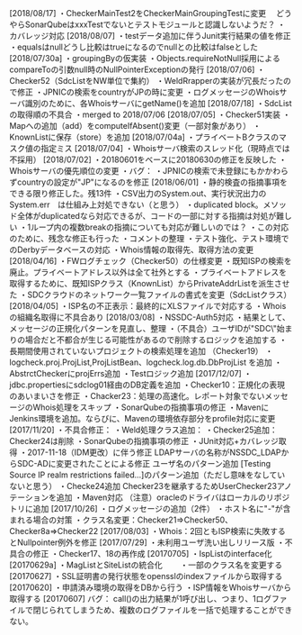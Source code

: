 [2018/08/17]
・CheckerMainTest2をCheckerMainGroupingTestに変更
　どうやらSonarQubeはxxxTestでないとテストモジュールと認識しないようだ？
・カバレッジ対応
[2018/08/07]
・testデータ追加に伴うJunit実行結果の値を修正
・equalsはnullどうし比較はtrueになるのでnullとの比較はfalseとした
[2018/07/30a]
・groupingByの仮実装
・Objects.requireNotNull採用によるcompareToの引数null時のNullPointerExceptionの発行
[2018/07/06]
・Checker52（SdcListをNW単位で集約）
・WeldRrapperの実装が冗長だったので修正
・JPNICの検索をcountryがJPの時に変更
・ログメッセージのWhoisサーバ識別のために、各WhoisサーバにgetName()を追加
[2018/07/18]
・SdcListの取得順の不具合
・merged to 2018/07/06
[2018/07/05]
・Checker51実装
・Mapへの追加（add）をcomputeIfAbsent()変更（一部対象があり）
・KnownListに保存（store）を追加
[2018/07/04a]
・プライベートBクラスのマスク値の指定ミス
[2018/07/04]
・Whoisサーバ検索のスレッド化（現時点では不採用）
[2018/07/02]
・20180601をベースに20180630の修正を反映した
・Whoisサーバの優先順位の変更
・バグ：
	・JPNICの検索で未登録にもかかわらずcountryの設定が"JP"になるのを修正
[2018/06/01]
・静的検査の指摘事項をできる限り修正した。残13件
	・CSV出力のSystem.out、実行状況出力のSystem.err　は仕組み上対処できない（と思う）
	・duplicated block。メソッド全体がduplicatedなら対応できるが、コードの一部に対する指摘は対処が難しい
	・1ループ内の複数breakの指摘についても対応が難しいのでは？
	・この対応のために、残念な修正も行った
・コメントの整理
・テスト強化、テスト環境でのDerbyデータベースの対応
・Whois情報の取得先、取得方法の変更
[2018/04/16]
・FWログチェック（Checker50）の仕様変更
	・既知ISPの検索を廃止。プライベートアドレス以外は全て社外とする
	・プライベートアドレスを取得するために、既知ISPクラス（KnownList）からPrivateAddrListを派生させた
	・SDCクラウドのネットワーク一覧ファイルの書式を変更（SdcListクラス）
[2018/04/05]
・ISP名の不正表示：最終的にXLSファイルで対応する
・Whoisの組織名取得に不具合あり
[2018/03/08]
・NSSDC-Auth5対応
	・結果として、メッセージの正規化パターンを見直し、整理
・（不具合）ユーザIDが"SDC\\"始まりの場合だと不都合が生じる可能性があるので削除するロジックを追加する
・長期間使用されていないプロジェクトの検索処理を追加 （Checker19）
	・logcheck.proj.ProjList,ProjListBean、logcheck.log.db.DbProjList を追加
	・AbstrctCheckerにprojErrs追加
	・Testロジック追加
[2017/12/07]
・jdbc.propertiesにsdclog01経由のDB定義を追加
・Checker10：正規化の表現のあいまいさを修正
・Chacker23：処理の高速化。レポート対象でないメッセージのWhois処理をスキップ
・SonarQubeの指摘事項の修正
・MavenにJenkins環境を追加。ならびに、Mavenの環境依存部分をprofile対応に変更
[2017/11/20]
・不具合修正：
・Weld処理クラス追加：
・Checker25追加：Checker24は削除
・SonarQubeの指摘事項の修正
・JUnit対応+カバレッジ取得
・2017-11-18（IDM更改）に伴う修正
	LDAPサーバの名称がNSSDC_LDAPからSDC-ADに変更されたことによる修正
	ユーザ名のパターン追加
	[Testing Source IP realm restrictions failed...]のパターン追加（ただし意味をなしていないと思う）
・Checke24追加
	Checker23を継承するためUserChecker23アノテーションを追加
・Maven対応
	（注意）oracleのドライバはローカルのリポジトリに追加
[2017/10/26]
・ログメッセージの追加（2件）
・ホスト名に"-"が含まれる場合の対策
・クラス名変更：Checker21=>Checker50、Checker8a=>Checker22
[2017/08/03]
・Whois：2回ともISP検索に失敗するとNullpointer例外を修正
[2017/07/29]
・未利用ユーザ洗い出しリリース版
・不具合の修正
・Checker17、18の再作成
[20170705]
・IspListのinterface化
[20170629a]
・MagListとSiteListの統合化
　　・一部のクラス名を変更する
[20170627]
・SSL証明書の発行状態をopensslのindexファイルから取得する
[20170620]
・申請済み環境の取得をDBから行う
・ISP情報をWhoisサーバから取得する
[20170607]
バグ：
call()の出力結果が1呼び出し、つまり、1ログファイルで閉じられてしまうため、複数のログファイルを一括で処理することができない。
